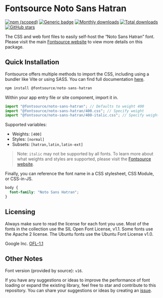 # Fontsource Noto Sans Hatran

[![npm (scoped)](https://img.shields.io/npm/v/@fontsource/noto-sans-hatran?color=brightgreen)](https://www.npmjs.com/package/@fontsource/noto-sans-hatran) [![Generic badge](https://img.shields.io/badge/fontsource-passing-brightgreen)](https://github.com/fontsource/fontsource) [![Monthly downloads](https://badgen.net/npm/dm/@fontsource/noto-sans-hatran)](https://github.com/fontsource/fontsource) [![Total downloads](https://badgen.net/npm/dt/@fontsource/noto-sans-hatran)](https://github.com/fontsource/fontsource) [![GitHub stars](https://img.shields.io/github/stars/fontsource/fontsource.svg?style=social&label=Star)](https://github.com/fontsource/fontsource/stargazers)

The CSS and web font files to easily self-host the “Noto Sans Hatran” font. Please visit the main [Fontsource website](https://fontsource.org/fonts/noto-sans-hatran) to view more details on this package.

## Quick Installation

Fontsource offers multiple methods to import the CSS, including using a bundler like Vite or using SASS. You can find full documentation [here](https://fontsource.org/docs/getting-started/introduction).

```javascript
npm install @fontsource/noto-sans-hatran
```

Within your app entry file or site component, import it in.

```javascript
import "@fontsource/noto-sans-hatran"; // Defaults to weight 400
import "@fontsource/noto-sans-hatran/400.css"; // Specify weight
import "@fontsource/noto-sans-hatran/400-italic.css"; // Specify weight and style
```

Supported variables:
- Weights: `[400]`
- Styles: `[normal]`
- Subsets: `[hatran,latin,latin-ext]`

> Note: `italic` may not be supported by all fonts. To learn more about what weights and styles are supported, please visit the [Fontsource website](https://fontsource.org/fonts/noto-sans-hatran).

Finally, you can reference the font name in a CSS stylesheet, CSS Module, or CSS-in-JS.

```css
body {
  font-family: "Noto Sans Hatran";
}
```

## Licensing
Always make sure to read the license for each font you use. Most of the fonts in the collection use the SIL Open Font License, v1.1. Some fonts use the Apache 2 license. The Ubuntu fonts use the Ubuntu Font License v1.0.

Google Inc.
[OFL-1.1](http://scripts.sil.org/OFL)

## Other Notes
Font version (provided by source): `v16`.

If you have any suggestions or ideas to improve the performance of font loading or expand the existing library, feel free to star and contribute to this repository. You can share your suggestions or ideas by creating an [issue](https://github.com/fontsource/fontsource/issues).